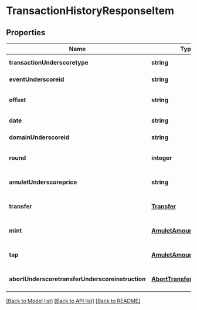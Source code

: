 # TransactionHistoryResponseItem

## Properties
Name | Type | Description | Notes
------------ | ------------- | ------------- | -------------
**transactionUnderscoretype** | **string** |  | [default to null]
**eventUnderscoreid** | **string** |  | [default to null]
**offset** | **string** |  | [optional] [default to null]
**date** | **string** |  | [default to null]
**domainUnderscoreid** | **string** |  | [default to null]
**round** | **integer** |  | [optional] [default to null]
**amuletUnderscoreprice** | **string** |  | [optional] [default to null]
**transfer** | [**Transfer**](Transfer.md) |  | [optional] [default to null]
**mint** | [**AmuletAmount**](AmuletAmount.md) |  | [optional] [default to null]
**tap** | [**AmuletAmount**](AmuletAmount.md) |  | [optional] [default to null]
**abortUnderscoretransferUnderscoreinstruction** | [**AbortTransferInstruction**](AbortTransferInstruction.md) |  | [optional] [default to null]

[[Back to Model list]](../README.md#documentation-for-models) [[Back to API list]](../README.md#documentation-for-api-endpoints) [[Back to README]](../README.md)


